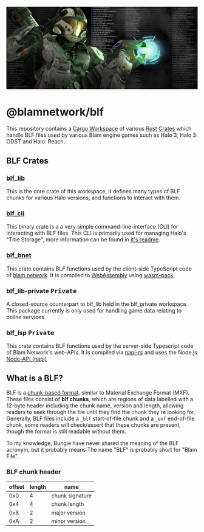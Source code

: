 ![hero](hero.jpeg)
# @blamnetwork/blf

This repository contains a [Cargo Workspace](https://doc.rust-lang.org/book/ch14-03-cargo-workspaces.html) of various [Rust](https://doc.rust-lang.org/stable/) [Crates](https://doc.rust-lang.org/book/ch07-01-packages-and-crates.html) which handle BLF files used by various Blam engine games such as Halo 3, Halo 3: ODST and Halo: Reach.

## BLF Crates
### [blf_lib](./blf_lib/README.MD)
This is the core crate of this workspace, it defines many types of BLF chunks for various Halo versions, and functions to interact with them. 

### [blf_cli](./blf_cli/README.MD)
This binary crate is a a very simple command-line-interface (CLI) for interacting with BLF files. This CLI is primarily used for managing Halo's "Title Storage", more information can be found in [it's readme](./blf_cli/README.MD).

### [blf_bnet](./blf_bnet/README.MD)
This crate contains BLF functions used by the client-side TypeScript code of [blam.network](https://www.blam.network/). It is compiled to [WebAssembly](https://webassembly.org/) using [wasm-pack](https://github.com/rustwasm/wasm-pack).

### blf_lib-private <kbd>Private</kbd>
A closed-source counterpart to blf_lib held in the blf_private workspace. This package currently is only used for handling game data relating to online services.


### blf_lsp <kbd>Private</kbd>
This crate contains BLF functions used by the server-side Typescript code of Blam Network's web-APIs. It is compiled via [napi-rs](https://github.com/napi-rs/napi-rs) and uses the Node.js [Node-API (napi)](https://nodejs.org/api/n-api.html)


## What is a BLF?
BLF is a [chunk-based format](https://en.wikipedia.org/wiki/File_format#Chunk-based_formats), similar to Material Exchange Format (MXF). These files consist of **blf chunks**, which are regions of data labelled with a 12-byte header including the chunk name, version and length, allowing readers to seek through the file until they find the chunk they're looking for. 
Generally, BLF files include a `_blf` start-of-file chunk and a `_eof` end-of-file chunk, some readers will check/assert that these chunks are present, though the format is still readable without them.

To my knowledge, Bungie have never shared the meaning of the BLF acronym, but it probably means The name "BLF" is probably short for "Blam File". 

### BLF chunk header
| offset | length | name            |
|--------|--------|-----------------|
| 0x0    | 4      | chunk signature |
| 0x4    | 4      | chunk length    |
| 0x8    | 2      | major version   |
| 0xA    | 2      | minor version   |
